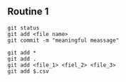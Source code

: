## Routine 1

```
git status
git add <file name>
git commit -m "meaningful meassage"
```

```How to use staging area
git add *
git add .
git add <file_1> <fiel_2> <file_3>
git add $.csv
```
